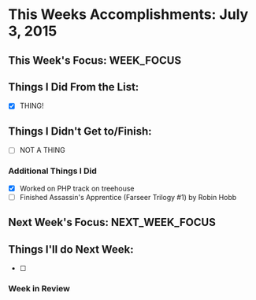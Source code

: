 # This Weeks Accomplishments: July 3, 2015

## This Week's Focus: WEEK_FOCUS

## Things I Did From the List:
- [x] THING!

## Things I Didn't Get to/Finish:
- [ ] NOT A THING

### Additional Things I Did
- [x] Worked on PHP track on treehouse
- [ ] Finished Assassin's Apprentice (Farseer Trilogy #1) by Robin Hobb

## Next Week's Focus: NEXT_WEEK_FOCUS

## Things I'll do Next Week:
- [ ] 

### Week in Review

